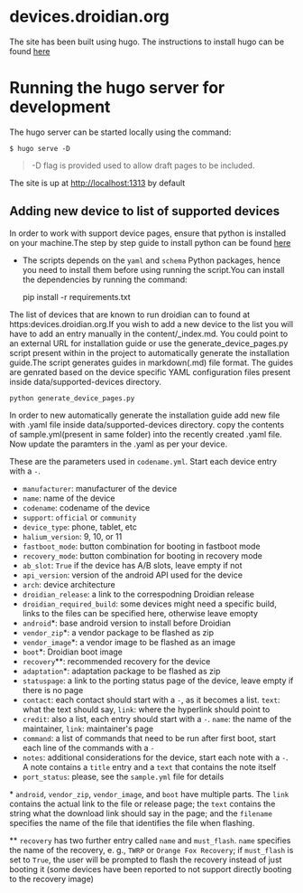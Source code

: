 devices.droidian.org
====================
The site has been built using hugo.
The instructions to install hugo can be found [here](https://gohugo.io/getting-started/installing)

# Running the hugo server for development
The hugo server can be started locally using the command:
    
    $ hugo serve -D

> -D flag is provided used to allow draft pages to be included.

The site is up at [http://localhost:1313](http://localhost:1313) by default
## Adding new device to list of supported devices
 In order to work with support device pages, ensure that python is installed on your machine.The step by step guide to install python can be found [here](https://realpython.com/installing-python)

- The scripts depends on the `yaml` and `schema` Python packages, hence you need to install them before using running the script.You can install the dependencies by running the command:
    
    pip install -r requirements.txt

The list of devices that are known to run droidian can to found at https:devices.droidian.org.If you wish to add a new device to the list you will have to add an entry manually in the content/_index.md. You could point to an external URL for installation guide or use the generate_device_pages.py script present within in the project to automatically generate the installation guide.The script generates guides in markdown(.md) file format. The guides are genrated based on the device specific YAML configuration files present inside data/supported-devices directory.

    python generate_device_pages.py

In order to new automatically generate the installation guide add new file with <codename>.yaml file inside data/supported-devices directory.
copy the contents of sample.yml(present in same folder) into the recently created <codename>.yaml file.
Now update the paramters in the <codename>.yaml as per your device.

These are the parameters used in `codename.yml`. Start each device entry with a `-`.
- `manufacturer`: manufacturer of the device
- `name`: name of the device 
- `codename`: codename of the device
- `support`: `official` or `community`
- `device_type`: phone, tablet, etc
- `halium_version`: 9, 10, or 11
- `fastboot_mode`: button combination for booting in fastboot mode
- `recovery_mode`: button combination for booting in recovery mode
- `ab_slot`: `True` if the device has A/B slots, leave empty if not
- `api_version`: version of the android API used for the device
- `arch`: device architecture
- `droidian_release`: a link to the correspodning Droidian release
- `droidian_required_build`: some devices might need a specific build, links to the files can be specified here, otherwise leave emopty
- `android`\*: base android version to install before Droidian
- `vendor_zip`\*: a vendor package to be flashed as zip
- `vendor_image`\*: a vendor image to be flashed as an image
- `boot`\*: Droidian boot image
- `recovery`\*\*: recommended recovery for the device
- `adaptation`\*: adaptation package to be flashed as zip
- `statuspage`: a link to the porting status page of the device, leave empty if there is no page
- `contact`: each contact should start with a `-`, as it becomes a list. `text`: what the text should say, `link`: where the hyperlink should point to
- `credit`: also a list, each entry should start with a `-`. `name`: the name of the maintainer, `link`: maintainer's page
- `command`: a list of commands that need to be run after first boot, start each line of the commands with a `-`
- `notes`: additional considerations for the device, start each note with a `-`. A note contains a `title` entry and a `text` that contains the note itself
- `port_status`: please, see the `sample.yml` file for details

\* `android`, `vendor_zip`, `vendor_image`, and `boot` have multiple parts. The `link` contains the actual link to the file or release page; the `text` contains the string what the download link should say in the page; and the `filename` specifies the name of the file that identifies the file when flashing.

\*\* `recovery` has two further entry called `name` and `must_flash`. `name` specifies the name of the recovery, e. g., `TWRP` or `Orange Fox Recovery`; if `must_flash` is set to `True`, the user will be prompted to flash the recovery instead of just booting it (some devices have been reported to not support directly booting to the recovery image)


